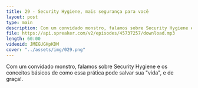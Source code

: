 ```yaml
---
title: 29 - Security Hygiene, mais segurança para você
layout: post
type: main
description: Com um convidado monstro, falamos sobre Security Hygiene e os conceitos básicos de como essa prática pode salvar sua "vida", e de graça!.
file: https://api.spreaker.com/v2/episodes/45737257/download.mp3
length: 60:00
videoid: JMEGUGHpKDM
cover: "../assets/img/029.png"
---
```


Com um convidado monstro, falamos sobre Security Hygiene e os conceitos básicos de como essa prática pode salvar sua "vida", e de graça!.